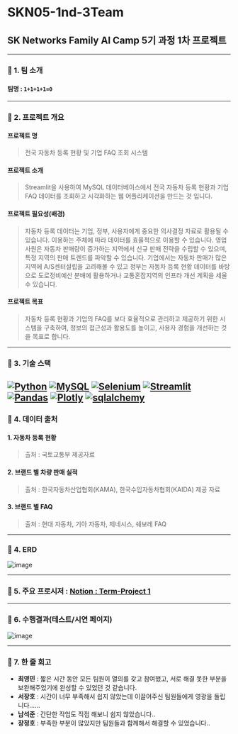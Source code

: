 # SKN05-1nd-3Team

## SK Networks Family AI Camp 5기 과정 1차 프로젝트
---

### 📌 1. 팀 소개
#### 팀명 : `1+1+1+1=0` 
---

### 📌 2. 프로젝트 개요
#### 프로젝트 명
  > 전국 자동차 등록 현황 및 기업 FAQ 조회 시스템
#### 프로젝트 소개
  > Streamlit을 사용하여 MySQL 데이터베이스에서 전국 자동차 등록 현황과 기업 FAQ 데이터를 조회하고 시각화하는 웹 어플리케이션을 만드는 것 입니다.
#### 프로젝트 필요성(배경)
  > 자동차 등록 데이터는 기업, 정부, 사용자에게 중요한 의사결정 자료로 활용될 수 있습니다.
이용하는 주체에 따라 데이터를 효율적으로 이용할 수 있습니다. 영업사원은 자동차 판매량이 증가하는 지역에서 신규 판매 전략을 수립할 수 있으며, 특정 지역의 판매 트렌드를 파악할 수 있습니다. 기업에서는 자동차 판매가 많은 지역에 A/S센터설립을 고려해볼 수 있고 정부는 자동차 등록 현황 데이터를 바탕으로 도로정비예산 분배에 활용하거나 교통혼잡지역의 인프라 개선 계획을 세울 수 있습니다.
#### 프로젝트 목표
  > 자동차 등록 현황과 기업의 FAQ를 보다 효율적으로 관리하고 제공하기 위한 시스템을 구축하여, 정보의 접근성과 활용도를 높이고, 사용자 경험을 개선하는 것을 목표로 합니다.
---
 
### 📌 3. 기술 스택
 [![Python](https://img.shields.io/badge/Python-3776AB?style=flat-square&logo=Python&logoColor=white)]()
 [![MySQL](https://img.shields.io/badge/MySQL-4479A1?style=flat-square&logo=MySQL&logoColor=white)]()
 [![Selenium](https://img.shields.io/badge/Selenium-43B02A?style=flat-square&logo=Selenium&logoColor=white)]()
 [![Streamlit](http://img.shields.io/badge/Streamlit-FF4B4B?style=flat&logo=Streamlit&logoColor=white)]()
 [![Pandas](http://img.shields.io/badge/Pandas-150458?style=flat&logo=Pandas&logoColor=white)]()
 [![Plotly](http://img.shields.io/badge/Plotly-3F4F75?style=flat&logo=Plotly&logoColor=white)]()
 [![sqlalchemy](http://img.shields.io/badge/Sqlalchemy-D71F00?style=flat&logo=Sqlalchemy&logoColor=white)]()
---

### 📌 4. 데이터 출처

#### 1. 자동차 등록 현황
> 출처 : 국토교통부 제공자료

#### 2. 브랜드 별 차량 판매 실적
> 출처 : 한국자동차산업협회(KAMA), 한국수입자동차협회(KAIDA) 제공 자료

#### 3. 브랜드 별 FAQ
> 출처 : 현대 자동차, 기아 자동차, 제네시스, 쉐보레 FAQ

---
 
### 📌 4. ERD
![image](https://github.com/user-attachments/assets/74d702d4-ef51-473a-9b11-fd3ce87d6ecf)

---
 
### 📌 5. 주요 프로시저 : [Notion : Term-Project 1](https://upbeat-william-67d.notion.site/Term-Project-1-4132837e51924ad883967b21676e6e90)

---

### 📌 6. 수행결과(테스트/시연 페이지)

![image](https://github.com/user-attachments/assets/36ada2f0-d90e-415a-9a33-a6bc72da23e1)

---

### 📌 7. 한 줄 회고

- **최영민** : 짧은 시간 동안 모든 팀원이 열의를 갖고 참여했고, 서로 해결 못한 부분을 보완해주었기에 완성할 수 있었던 것 같습니다.
- **서장호** : 시간이 너무 부족해서 쉽지 않았는데 이끌어주신 팀원들에게 영광을 돌립니다......
- **남석준** : 간단한 작업도 직접 해보니 쉽지 않았습니다..
- **장정호** : 부족한 부분이 많았지만 팀원들과 함께해서 해결할 수 있었습니다..
